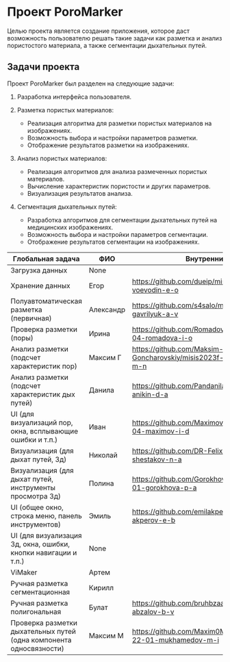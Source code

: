 # Проект PoroMarker

Целью проекта является создание приложения, которое даст возможность пользователю решать такие задачи как разметка и анализ пористостого материала, а также сегментации дыхательных путей.  
## Задачи проекта

Проект PoroMarker был разделен на следующие задачи:

1. Разработка интерфейса пользователя.

2. Разметка пористых материалов:
   - Реализация алгоритма для разметки пористых материалов на изображениях.
   - Возможность выбора и настройки параметров разметки.
   - Отображение результатов разметки на изображениях.

3. Анализ пористых материалов:
   - Реализация алгоритмов для анализа размеченных пористых материалов.
   - Вычисление характеристик пористости и других параметров.
   - Визуализация результатов анализа.

4. Сегментация дыхательных путей:
   - Разработка алгоритмов для сегментации дыхательных путей на медицинских изображениях.
   - Возможность выбора и настройки параметров сегментации.
   - Отображение результатов сегментации на изображениях.


| Глобальная задача                                                   | ФИО       | Внутренние задачи                                                          |
| ------------------------------------------------------------------- | --------- | -------------------------------------------------------------------------- |
| Загрузка данных                                                     | None      |                                                                            |
| Хранение данных                                                     | Егор      | https://github.com/dueip/misis2023f-22-24-voevodin-e-o                                                                           |
| Полуавтоматическая разметка (первичная)                             | Александр | https://github.com/s4salo/misis2023f-22-04-gavrilyuk-a-v                   |
| Проверка разметки (поры)                                            | Ирина     | https://github.com/RomadovaIrina/misis2023f-22-04-romadova-i-o             |
| Анализ разметки (подсчет характеристик пор)                         | Максим Г  | https://github.com/Maksim-Goncharovskiy/misis2023f-22-04-goncharovskiy-m-n |
| Анализ разметки (подсчет характеристик дых путей)                   | Данила    |  https://github.com/Pandanila/misis2023f-22-01-anikin-d-a                  |
| UI (для визуализаций пор, окна, всплывающие ошибки и т.п.)          | Иван      | https://github.com/Maximov-Ivan/misis2023f-22-04-maximov-i-d               |
| Визуализация (для дыхат путей, 3д)                                  | Николай   | https://github.com/DR-Felix/misis2023f-22-01-shestakov-n-a                                                                          
| Визуализация (для дыхат путей, инструменты просмотра 3д)            | Полина    | https://github.com/GorokhovaPolina/misis2023f-22-01-gorokhova-p-a          |
| UI (общее окно, строка меню, панель инструментов)                   | Эмиль     | https://github.com/emilakper/misis2023f-22-04-akperov-e-b                  |
| UI (для визуализация 3д, окна, ошибки, кнопки навигации и т.п.)     | None      |                                                                            |
| ViMaker                                                             | Артем     |                                                                            |
| Ручная разметка сегментационная                                     | Кирилл    |                                                                            |
| Ручная разметка полигональная                                       | Булат     | https://github.com/bruhbzaaal/misis2023f-22-01-abzalov-b-v                 |
| Проверка разметки дыхательных путей (одна компонента односвязности) | Максим М  | https://github.com/Maxim0Mukhamedov/misis2023f-22-01-mukhamedov-m-i        |

